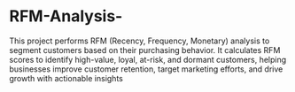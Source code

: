 # RFM-Analysis-
This project performs RFM (Recency, Frequency, Monetary) analysis to segment customers based on their purchasing behavior. It calculates RFM scores to identify high-value, loyal, at-risk, and dormant customers, helping businesses improve customer retention, target marketing efforts, and drive growth with actionable insights
